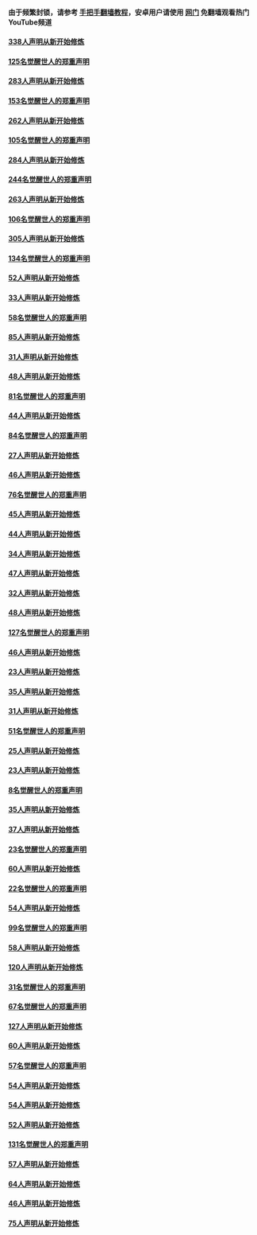 #### 由于频繁封锁，请参考 [手把手翻墙教程](https://github.com/gfw-breaker/guides/wiki/)，安卓用户请使用 [网门](https://github.com/gfw-breaker/nogfw/blob/master/dl.md?t=04231300) 免翻墙观看热门YouTube频道 

#### [338人声明从新开始修炼](../pages/91/423540.md?t=04231300) 

#### [125名觉醒世人的郑重声明](../pages/91/423539.md?t=04231300) 

#### [283人声明从新开始修炼](../pages/91/423296.md?t=04231300) 

#### [153名觉醒世人的郑重声明](../pages/91/423295.md?t=04231300) 

#### [262人声明从新开始修炼](../pages/91/423004.md?t=04231300) 

#### [105名觉醒世人的郑重声明](../pages/91/423003.md?t=04231300) 

#### [284人声明从新开始修炼](../pages/91/422707.md?t=04231300) 

#### [244名觉醒世人的郑重声明](../pages/91/422706.md?t=04231300) 

#### [263人声明从新开始修炼](../pages/91/422553.md?t=04231300) 

#### [106名觉醒世人的郑重声明](../pages/91/422552.md?t=04231300) 

#### [305人声明从新开始修炼](../pages/91/422153.md?t=04231300) 

#### [134名觉醒世人的郑重声明](../pages/91/422152.md?t=04231300) 

#### [52人声明从新开始修炼](../pages/91/421846.md?t=04231300) 

#### [33人声明从新开始修炼](../pages/91/421804.md?t=04231300) 

#### [58名觉醒世人的郑重声明](../pages/91/421845.md?t=04231300) 

#### [85人声明从新开始修炼](../pages/91/421769.md?t=04231300) 

#### [31人声明从新开始修炼](../pages/91/421763.md?t=04231300) 

#### [48人声明从新开始修炼](../pages/91/421605.md?t=04231300) 

#### [81名觉醒世人的郑重声明](../pages/91/421656.md?t=04231300) 

#### [44人声明从新开始修炼](../pages/91/421544.md?t=04231300) 

#### [84名觉醒世人的郑重声明](../pages/91/421543.md?t=04231300) 

#### [27人声明从新开始修炼](../pages/91/421465.md?t=04231300) 

#### [46人声明从新开始修炼](../pages/91/421454.md?t=04231300) 

#### [76名觉醒世人的郑重声明](../pages/91/421453.md?t=04231300) 

#### [45人声明从新开始修炼](../pages/91/421452.md?t=04231300) 

#### [44人声明从新开始修炼](../pages/91/421422.md?t=04231300) 

#### [34人声明从新开始修炼](../pages/91/421322.md?t=04231300) 

#### [47人声明从新开始修炼](../pages/91/421264.md?t=04231300) 

#### [32人声明从新开始修炼](../pages/91/421225.md?t=04231300) 

#### [48人声明从新开始修炼](../pages/91/421202.md?t=04231300) 

#### [127名觉醒世人的郑重声明](../pages/91/421224.md?t=04231300) 

#### [46人声明从新开始修炼](../pages/91/421203.md?t=04231300) 

#### [23人声明从新开始修炼](../pages/91/421138.md?t=04231300) 

#### [35人声明从新开始修炼](../pages/91/421122.md?t=04231300) 

#### [31人声明从新开始修炼](../pages/91/421081.md?t=04231300) 

#### [51名觉醒世人的郑重声明](../pages/91/421080.md?t=04231300) 

#### [25人声明从新开始修炼](../pages/91/421020.md?t=04231300) 

#### [23人声明从新开始修炼](../pages/91/420884.md?t=04231300) 

#### [8名觉醒世人的郑重声明](../pages/91/420883.md?t=04231300) 

#### [35人声明从新开始修炼](../pages/91/420809.md?t=04231300) 

#### [37人声明从新开始修炼](../pages/91/420766.md?t=04231300) 

#### [23名觉醒世人的郑重声明](../pages/91/420765.md?t=04231300) 

#### [60人声明从新开始修炼](../pages/91/420727.md?t=04231300) 

#### [22名觉醒世人的郑重声明](../pages/91/420726.md?t=04231300) 

#### [54人声明从新开始修炼](../pages/91/420529.md?t=04231300) 

#### [99名觉醒世人的郑重声明](../pages/91/420528.md?t=04231300) 

#### [58人声明从新开始修炼](../pages/91/420198.md?t=04231300) 

#### [120人声明从新开始修炼](../pages/91/420141.md?t=04231300) 

#### [31名觉醒世人的郑重声明](../pages/91/420197.md?t=04231300) 

#### [67名觉醒世人的郑重声明](../pages/91/420140.md?t=04231300) 

#### [127人声明从新开始修炼](../pages/91/420082.md?t=04231300) 

#### [60人声明从新开始修炼](../pages/91/420081.md?t=04231300) 

#### [57名觉醒世人的郑重声明](../pages/91/420080.md?t=04231300) 

#### [54人声明从新开始修炼](../pages/91/419533.md?t=04231300) 

#### [54人声明从新开始修炼](../pages/91/419532.md?t=04231300) 

#### [52人声明从新开始修炼](../pages/91/419531.md?t=04231300) 

#### [131名觉醒世人的郑重声明](../pages/91/419530.md?t=04231300) 

#### [57人声明从新开始修炼](../pages/91/419430.md?t=04231300) 

#### [64人声明从新开始修炼](../pages/91/419429.md?t=04231300) 

#### [46人声明从新开始修炼](../pages/91/419428.md?t=04231300) 

#### [75人声明从新开始修炼](../pages/91/419427.md?t=04231300) 

